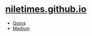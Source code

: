 # [niletimes.github.io](https://niletimes.github.io)
- [Quora](https://www.quora.com/profile/Nile-Don)
- [Medium](https://medium.com/@NileDon)
